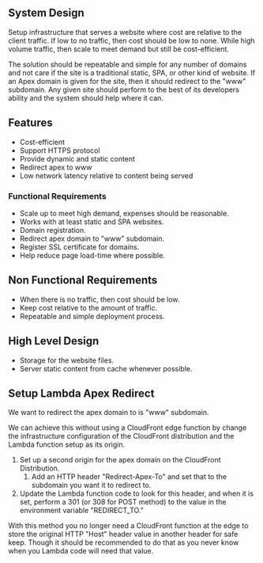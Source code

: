 ## System Design

Setup infrastructure that serves a website where cost are relative to the
client traffic. If low to no traffic, then cost should be low to none. While
high volume traffic, then scale to meet demand but still be cost-efficient.

The solution should be repeatable and simple for any number of domains and not
care if the site is a traditional static, SPA, or other kind of website. If an
Apex domain is given for the site, then it should redirect to the "www"
subdomain. Any given site should perform to the best of its developers ability
and the system should help where it can.

## Features

* Cost-efficient
* Support HTTPS protocol
* Provide dynamic and static content
* Redirect apex to www
* Low network latency relative to content being served

### Functional Requirements

* Scale up to meet high demand, expenses should be reasonable.
* Works with at least static and SPA websites.
* Domain registration.
* Redirect apex domain to "www" subdomain.
* Register SSL certificate for domains.
* Help reduce page load-time where possible.

## Non Functional Requirements

* When there is no traffic, then cost should be low.
* Keep cost relative to the amount of traffic.
* Repeatable and simple deployment process.

## High Level Design

* Storage for the website files.
* Server static content from cache whenever possible.

## Setup Lambda Apex Redirect

We want to redirect the apex domain to is "www" subdomain.

We can achieve this without using a CloudFront edge function by change the
infrastructure configuration of the CloudFront distribution and the Lambda 
function setup as its origin.

1. Set up a second origin for the apex domain on the CloudFront Distribution.
   1. Add an HTTP header "Redirect-Apex-To" and set that to the subdomain you
      want it to redirect to. 
2. Update the Lambda function code to look for this header, and when it is set,
   perform a 301 (or 308 for POST method) to the value in the environment
   variable "REDIRECT_TO."

With this method you no longer need a CloudFront function at the edge to store
the original HTTP "Host" header value in another header for safe keep. Though
it should be recommended to do that as you never know when you Lambda code will
need that value.